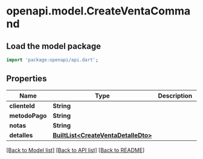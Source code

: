 # openapi.model.CreateVentaCommand

## Load the model package
```dart
import 'package:openapi/api.dart';
```

## Properties
Name | Type | Description | Notes
------------ | ------------- | ------------- | -------------
**clienteId** | **String** |  | [optional] 
**metodoPago** | **String** |  | [optional] 
**notas** | **String** |  | [optional] 
**detalles** | [**BuiltList&lt;CreateVentaDetalleDto&gt;**](CreateVentaDetalleDto.md) |  | [optional] 

[[Back to Model list]](../README.md#documentation-for-models) [[Back to API list]](../README.md#documentation-for-api-endpoints) [[Back to README]](../README.md)


